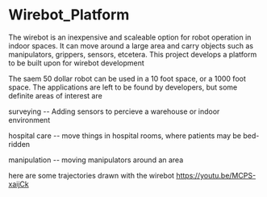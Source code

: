 # Wirebot_Platform
The wirebot is an inexpensive and scaleable option for robot operation in indoor spaces. It can move around a large area and carry objects such as manipulators, grippers, sensors, etcetera. This project develops a platform to be built upon for wirebot development

The saem 50 dollar robot can be used in a 10 foot space, or a 1000 foot space. The applications are left to be found by developers, but some definite areas of interest are 

surveying -- Adding sensors to percieve a warehouse or indoor environment 

hospital care -- move things in hospital rooms, where patients may be bed-ridden

manipulation -- moving manipulators around an area


here are some trajectories drawn with the wirebot
  https://youtu.be/MCPS-xaijCk
